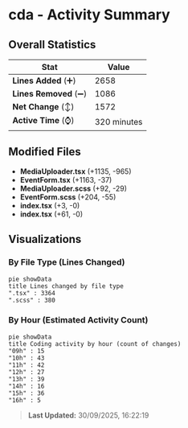 # cda - Activity Summary 

## Overall Statistics

| Stat                   | Value                                                             |
| ---------------------- | ----------------------------------------------------------------- |
| **Lines Added** (➕)   | 2658                                          |
| **Lines Removed** (➖) | 1086                                        |
| **Net Change** (↕)    | 1572                |
| **Active Time** (⌚)   | 320 minutes |


## Modified Files
- **MediaUploader.tsx** (+1135, -965)
- **EventForm.tsx** (+1163, -37)
- **MediaUploader.scss** (+92, -29)
- **EventForm.scss** (+204, -55)
- **index.tsx** (+3, -0)
- **index.tsx** (+61, -0)

## Visualizations

### By File Type (Lines Changed)

```mermaid
pie showData
title Lines changed by file type
".tsx" : 3364
".scss" : 380
```

### By Hour (Estimated Activity Count)

```mermaid
pie showData
title Coding activity by hour (count of changes)
"09h" : 15
"10h" : 43
"11h" : 42
"12h" : 27
"13h" : 39
"14h" : 16
"15h" : 36
"16h" : 5
```


> **Last Updated:** 30/09/2025, 16:22:19